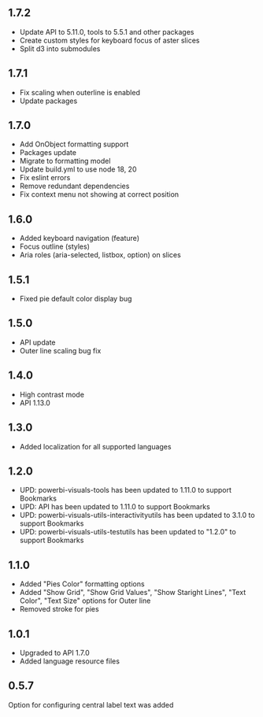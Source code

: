 ## 1.7.2
* Update API to 5.11.0, tools to 5.5.1 and other packages
* Create custom styles for keyboard focus of aster slices
* Split d3 into submodules

## 1.7.1
* Fix scaling when outerline is enabled
* Update packages

## 1.7.0
* Add OnObject formatting support
* Packages update
* Migrate to formatting model
* Update build.yml to use node 18, 20
* Fix eslint errors
* Remove redundant dependencies
* Fix context menu not showing at correct position

## 1.6.0
* Added keyboard navigation (feature)
* Focus outline (styles)
* Aria roles (aria-selected, listbox, option) on slices

## 1.5.1
* Fixed pie default color display bug

## 1.5.0
* API update
* Outer line scaling bug fix

## 1.4.0
* High contrast mode
* API 1.13.0

## 1.3.0
* Added localization for all supported languages

## 1.2.0
* UPD: powerbi-visuals-tools has been updated to 1.11.0 to support Bookmarks
* UPD: API has been updated to 1.11.0 to support Bookmarks
* UPD: powerbi-visuals-utils-interactivityutils has been updated to 3.1.0 to support Bookmarks
* UPD: powerbi-visuals-utils-testutils has been updated to "1.2.0" to support Bookmarks

## 1.1.0
* Added "Pies Color" formatting options
* Added "Show Grid", "Show Grid Values", "Show Staright Lines", "Text Color", "Text Size" options for Outer line
* Removed stroke for pies 

## 1.0.1
* Upgraded to API 1.7.0
* Added language resource files

## 0.5.7

Option for configuring central label text was added
